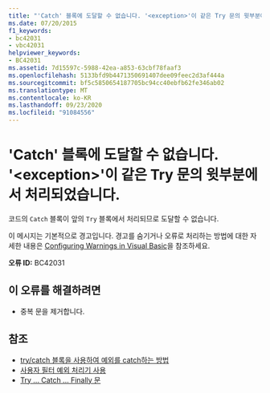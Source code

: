 ```yaml
---
title: "'Catch' 블록에 도달할 수 없습니다. '<exception>'이 같은 Try 문의 윗부분에서 처리되었습니다."
ms.date: 07/20/2015
f1_keywords:
- bc42031
- vbc42031
helpviewer_keywords:
- BC42031
ms.assetid: 7d15597c-5988-42ea-a853-63cbf78faaf3
ms.openlocfilehash: 5133bfd9b4471350691407dee09feec2d3af444a
ms.sourcegitcommit: bf5c5850654187705bc94cc40ebfb62fe346ab02
ms.translationtype: MT
ms.contentlocale: ko-KR
ms.lasthandoff: 09/23/2020
ms.locfileid: "91084556"
---
```

# <a name="catch-block-never-reached-exception-handled-above-in-the-same-try-statement"></a>'Catch' 블록에 도달할 수 없습니다. '\<exception>'이 같은 Try 문의 윗부분에서 처리되었습니다.

코드의 `Catch` 블록이 앞의 `Try` 블록에서 처리되므로 도달할 수 없습니다.  
  
이 메시지는 기본적으로 경고입니다. 경고를 숨기거나 오류로 처리하는 방법에 대한 자세한 내용은 [Configuring Warnings in Visual Basic](/visualstudio/ide/configuring-warnings-in-visual-basic)을 참조하세요.
  
 **오류 ID:** BC42031  
  
## <a name="to-correct-this-error"></a>이 오류를 해결하려면  
  
- 중복 문을 제거합니다.  
  
## <a name="see-also"></a>참조

- [try/catch 블록을 사용하여 예외를 catch하는 방법](../../standard/exceptions/how-to-use-the-try-catch-block-to-catch-exceptions.md)
- [사용자 필터 예외 처리기 사용](../../standard/exceptions/using-user-filtered-exception-handlers.md)
- [Try ... Catch ... Finally 문](../language-reference/statements/try-catch-finally-statement.md)
